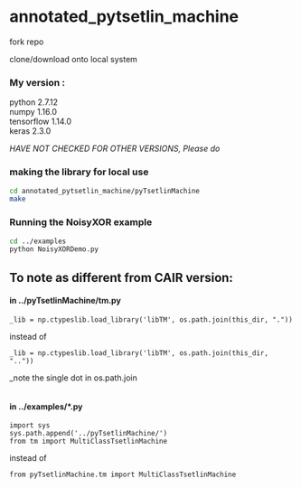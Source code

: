 # annotated_pytsetlin_machine
fork repo

clone/download onto local system

### My version :
python 2.7.12  
numpy 1.16.0  
tensorflow 1.14.0  
keras 2.3.0

_HAVE NOT CHECKED FOR OTHER VERSIONS, Please do_

### making the library for local use

~~~~bash
cd annotated_pytsetlin_machine/pyTsetlinMachine
make
~~~~
### Running the NoisyXOR example
~~~~bash
cd ../examples
python NoisyXORDemo.py
~~~~

## To note as different from CAIR version:
####  in ../pyTsetlinMachine/tm.py 
~~~~ 
_lib = np.ctypeslib.load_library('libTM', os.path.join(this_dir, "."))
~~~~ 

instead of 
~~~~ 
_lib = np.ctypeslib.load_library('libTM', os.path.join(this_dir, ".."))
~~~~ 
_note the single dot in os.path.join

~~~~bash

~~~~

#### in ../examples/*.py
~~~~ 
import sys
sys.path.append('../pyTsetlinMachine/')
from tm import MultiClassTsetlinMachine
~~~~ 

instead of 
~~~~ 
from pyTsetlinMachine.tm import MultiClassTsetlinMachine 
~~~~ 
